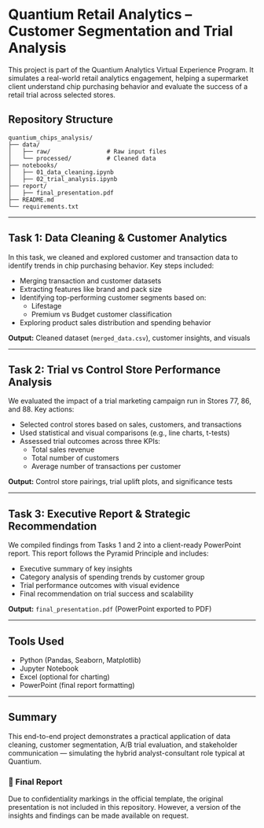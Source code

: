 # Quantium Retail Analytics – Customer Segmentation and Trial Analysis

This project is part of the Quantium Analytics Virtual Experience Program. It simulates a real-world retail analytics engagement, helping a supermarket client understand chip purchasing behavior and evaluate the success of a retail trial across selected stores.

## Repository Structure

```
quantium_chips_analysis/
├── data/
│   ├── raw/                # Raw input files
│   └── processed/          # Cleaned data
├── notebooks/
│   ├── 01_data_cleaning.ipynb
│   ├── 02_trial_analysis.ipynb
├── report/
│   ├── final_presentation.pdf
├── README.md
└── requirements.txt
```

---

## Task 1: Data Cleaning & Customer Analytics

In this task, we cleaned and explored customer and transaction data to identify trends in chip purchasing behavior. Key steps included:

- Merging transaction and customer datasets
- Extracting features like brand and pack size
- Identifying top-performing customer segments based on:
  - Lifestage
  - Premium vs Budget customer classification
- Exploring product sales distribution and spending behavior

**Output:** Cleaned dataset (`merged_data.csv`), customer insights, and visuals

---

## Task 2: Trial vs Control Store Performance Analysis

We evaluated the impact of a trial marketing campaign run in Stores 77, 86, and 88. Key actions:

- Selected control stores based on sales, customers, and transactions
- Used statistical and visual comparisons (e.g., line charts, t-tests)
- Assessed trial outcomes across three KPIs:
  - Total sales revenue
  - Total number of customers
  - Average number of transactions per customer

**Output:** Control store pairings, trial uplift plots, and significance tests

---

## Task 3: Executive Report & Strategic Recommendation

We compiled findings from Tasks 1 and 2 into a client-ready PowerPoint report. This report follows the Pyramid Principle and includes:

- Executive summary of key insights
- Category analysis of spending trends by customer group
- Trial performance outcomes with visual evidence
- Final recommendation on trial success and scalability

**Output:** `final_presentation.pdf` (PowerPoint exported to PDF)

---

## Tools Used

- Python (Pandas, Seaborn, Matplotlib)
- Jupyter Notebook
- Excel (optional for charting)
- PowerPoint (final report formatting)

---

## Summary

This end-to-end project demonstrates a practical application of data cleaning, customer segmentation, A/B trial evaluation, and stakeholder communication — simulating the hybrid analyst-consultant role typical at Quantium.

### 📄 Final Report

Due to confidentiality markings in the official template, the original presentation is not included in this repository. However, a version of the insights and findings can be made available on request.

